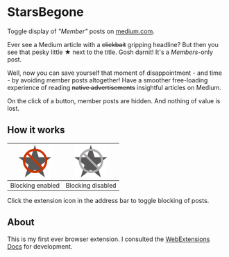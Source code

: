 # StarsBegone

Toggle display of *"Member"* posts on [medium.com][1].

Ever see a Medium article with a ~~clickbait~~ gripping headline? But then you
see that pesky little ★ next to the title. Gosh darnit! It's a *Members*-only
post.

Well, now you can save yourself that moment of disappointment - and time - by
avoiding member posts altogether! Have a smoother free-loading experience of
reading ~~native advertisements~~ insightful articles on Medium.

On the click of a button, member posts are hidden. And nothing of value
is lost.

## How it works

| ![enabled](icons/enabled.png) | ![disabled](icons/disabled.png) |
|:-----------------------------:|:-------------------------------:|
|        Blocking enabled       |        Blocking disabled        |

Click the extension icon in the address bar to toggle blocking of posts.

## About

This is my first ever browser extension. I consulted the [WebExtensions Docs][2]
for development.


[1]: https://medium.com
[2]: https://developer.mozilla.org/en-US/Add-ons